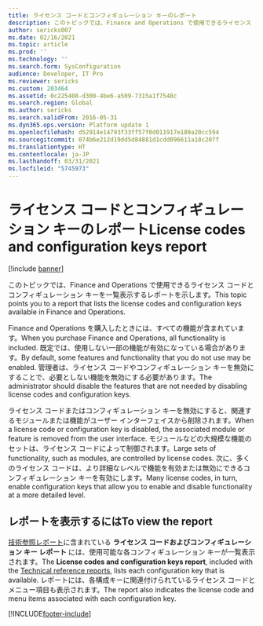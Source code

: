```yaml
---
title: ライセンス コードとコンフィギュレーション キーのレポート
description: このトピックでは、Finance and Operations で使用できるライセンス コードとコンフィギュレーション キーを一覧表示するレポートを示します。
author: sericks007
ms.date: 02/16/2021
ms.topic: article
ms.prod: ''
ms.technology: ''
ms.search.form: SysConfiguration
audience: Developer, IT Pro
ms.reviewer: sericks
ms.custom: 203464
ms.assetid: 0c225408-d300-4be6-a509-7315a1f7548c
ms.search.region: Global
ms.author: sericks
ms.search.validFrom: 2016-05-31
ms.dyn365.ops.version: Platform update 1
ms.openlocfilehash: d52914e14793f33ff57f0d011917e189a20cc594
ms.sourcegitcommit: 074b6e212d19dd5d84881d1cdd096611a18c207f
ms.translationtype: HT
ms.contentlocale: ja-JP
ms.lasthandoff: 03/31/2021
ms.locfileid: "5745973"
---
```

# <a name="license-codes-and-configuration-keys-report"></a><span data-ttu-id="b161a-103">ライセンス コードとコンフィギュレーション キーのレポート</span><span class="sxs-lookup"><span data-stu-id="b161a-103">License codes and configuration keys report</span></span>

[!include [banner](../includes/banner.md)]

<span data-ttu-id="b161a-104">このトピックでは、Finance and Operations で使用できるライセンス コードとコンフィギュレーション キーを一覧表示するレポートを示します。</span><span class="sxs-lookup"><span data-stu-id="b161a-104">This topic points you to a report that lists the license codes and configuration keys available in Finance and Operations.</span></span>

<span data-ttu-id="b161a-105">Finance and Operations を購入したときには、すべての機能が含まれています。</span><span class="sxs-lookup"><span data-stu-id="b161a-105">When you purchase Finance and Operations, all functionality is included.</span></span> <span data-ttu-id="b161a-106">既定では、使用しない一部の機能が有効になっている場合があります。</span><span class="sxs-lookup"><span data-stu-id="b161a-106">By default, some features and functionality that you do not use may be enabled.</span></span> <span data-ttu-id="b161a-107">管理者は、ライセンス コードやコンフィギュレーション キーを無効にすることで、必要としない機能を無効にする必要があります。</span><span class="sxs-lookup"><span data-stu-id="b161a-107">The administrator should disable the features that are not needed by disabling license codes and configuration keys.</span></span>

<span data-ttu-id="b161a-108">ライセンス コードまたはコンフィギュレーション キーを無効にすると、関連するモジュールまたは機能がユーザー インターフェイスから削除されます。</span><span class="sxs-lookup"><span data-stu-id="b161a-108">When a license code or configuration key is disabled, the associated module or feature is removed from the user interface.</span></span> <span data-ttu-id="b161a-109">モジュールなどの大規模な機能のセットは、ライセンス コードによって制御されます。</span><span class="sxs-lookup"><span data-stu-id="b161a-109">Large sets of functionality, such as modules, are controlled by license codes.</span></span> <span data-ttu-id="b161a-110">次に、多くのライセンス コードは、より詳細なレベルで機能を有効または無効にできるコンフィギュレーション キーを有効にします。</span><span class="sxs-lookup"><span data-stu-id="b161a-110">Many license codes, in turn, enable configuration keys that allow you to enable and disable functionality at a more detailed level.</span></span>

## <a name="to-view-the-report"></a><span data-ttu-id="b161a-111">レポートを表示するには</span><span class="sxs-lookup"><span data-stu-id="b161a-111">To view the report</span></span>
<span data-ttu-id="b161a-112">[技術参照レポート](https://docs.microsoft.com/dynamics/s-e/global/axtechrefrep_61)に含まれている **ライセンス コードおよびコンフィギュレーション キー レポート** には、使用可能な各コンフィギュレーション キーが一覧表示されます。</span><span class="sxs-lookup"><span data-stu-id="b161a-112">The **License codes and configuration keys report**, included with the [Technical reference reports](https://docs.microsoft.com/dynamics/s-e/global/axtechrefrep_61), lists each configuration key that is available.</span></span> <span data-ttu-id="b161a-113">レポートには、各構成キーに関連付けられているライセンス コードとメニュー項目も表示されます。</span><span class="sxs-lookup"><span data-stu-id="b161a-113">The report also indicates the license code and menu items associated with each configuration key.</span></span> 





[!INCLUDE[footer-include](../../../includes/footer-banner.md)]
